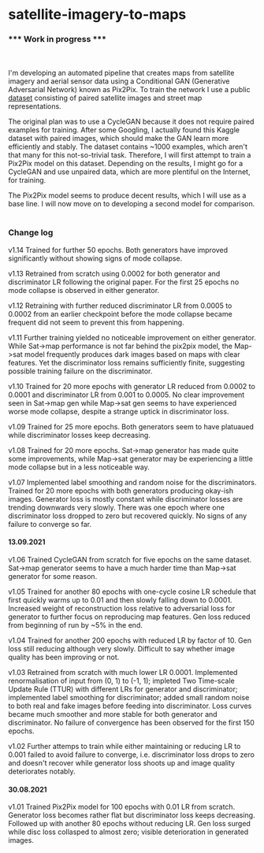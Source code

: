 # satellite-imagery-to-maps

### *** Work in progress ***
<br/><br/>
I'm developing an automated pipeline that creates maps from satellite imagery and aerial sensor data using a Conditional GAN (Generative Adversarial Network) known as Pix2Pix. To train the network I use a public [dataset](https://www.kaggle.com/alincijov/pix2pix-maps) consisting of paired satellite images and street map representations. 

The original plan was to use a CycleGAN because it does not require paired examples for training. After some Googling, I actually found this Kaggle dataset with paired images, which should make the GAN learn more efficiently and stably. The dataset contains ~1000 examples, which aren't that many for this not-so-trivial task. Therefore, I will first attempt to train a Pix2Pix model on this dataset. Depending on the results, I might go for a CycleGAN and use unpaired data, which are more plentiful on the Internet, for training. 

The Pix2Pix model seems to produce decent results, which I will use as a base line. I will now move on to developing a second model for comparison.
<br/>
<br/>
### Change log
v1.14 Trained for further 50 epochs. Both generators have improved significantly without showing signs of mode collapse.

v1.13 Retrained from scratch using 0.0002 for both generator and discriminator LR following the original paper. For the first 25 epochs no mode collapse is observed in either generator. 

v1.12 Retraining with further reduced discriminator LR  from 0.0005 to 0.0002 from an earlier checkpoint before the mode collapse became frequent did not seem to prevent this from happening. 

v1.11 Further training yielded no noticeable improvement on either generator. While Sat->map performance is not far behind the pix2pix model, the Map->sat model frequently produces dark images based on maps with clear features. Yet the discriminator loss remains sufficiently finite, suggesting possible training failure on the discriminator.

v1.10 Trained for 20 more epochs with generator LR reduced from 0.0002 to 0.0001 and discriminator LR from 0.001 to 0.0005. No clear improvement seen in Sat->map gen while Map->sat gen seems to have experienced worse mode collapse, despite a strange uptick in discriminator loss. 

v1.09 Trained for 25 more epochs. Both generators seem to have platuaued while discriminator losses keep decreasing.

v1.08 Trained for 20 more epochs. Sat->map generator has made quite some improvements, while Map->sat generator may be experiencing a little mode collapse but in a less noticeable way.

v1.07 Implemented label smoothing and random noise for the discriminators. Trained for 20 more epochs with both generators producing okay-ish images. Generator loss is mostly constant while discriminator losses are trending downwards very slowly. There was one epoch where one discriminator loss dropped to zero but recovered quickly. No signs of any failure to converge so far.

#### 13.09.2021<br/>
v1.06 Trained CycleGAN from scratch for five epochs on the same dataset. Sat->map generator seems to have a much harder time than Map->sat generator for some reason.

v1.05 Trained for another 80 epochs with one-cycle cosine LR schedule that first quickly warms up to 0.01 and then slowly falling down to 0.0001. Increased weight of reconstruction loss relative to adversarial loss for generator to further focus on reproducing map features. Gen loss reduced from beginning of run by ~5% in the end.

v1.04 Trained for another 200 epochs with reduced LR by factor of 10. Gen loss still reducing although very slowly. Difficult to say whether image quality has been improving or not. 

v1.03 Retrained from scratch with much lower LR 0.0001. Implemented renormalisation of input from (0, 1) to (-1, 1); impleted Two Time-scale Update Rule (TTUR) with different LRs for generator and discriminator; implemented label smoothing for discriminator; added small random noise to both real and fake images before feeding into discriminator. Loss curves became much smoother and more stable for both generator and discriminator. No failure of convergence has been observed for the first 150 epochs.

v1.02 Further attemps to train while either maintaining or reducing LR to 0.001 failed to avoid failure to converge, i.e. discriminator loss drops to zero and doesn't recover while generator loss shoots up and image quality deteriorates notably. 

#### 30.08.2021<br/>
v1.01 Trained Pix2Pix model for 100 epochs with 0.01 LR from scratch. Generator loss becomes rather flat but discriminator loss keeps decreasing. Followed up with another 80 epochs without reducing LR. Gen loss surged while disc loss collasped to almost zero; visible deterioration in generated images.
